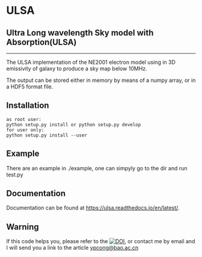 # ULSA

## Ultra Long wavelength Sky model with Absorption(ULSA)
--------
The ULSA implementation of the NE2001 electron model using in 3D emissivity of galaxy to produce a sky map below 10MHz.

The output can be stored either in memory by means of a numpy array, or in a HDF5 format file.

## Installation
```
as root user:
python setup.py install or python setup.py develop
for user only:
python setup.py install --user
```

## Example
There are an example in ./example, one can simpyly go to the dir and run test.py

## Documentation
Documentation can be found at <https://ulsa.readthedocs.io/en/latest/>.

## Warning
If this code helps you, please refer to the [![DOI](https://zenodo.org/badge/DOI/10.5281/zenodo.4454154.svg)](https://doi.org/10.5281/zenodo.4454154), or contact me by email and I will send you a link to the article ypcong@bao.ac.cn
